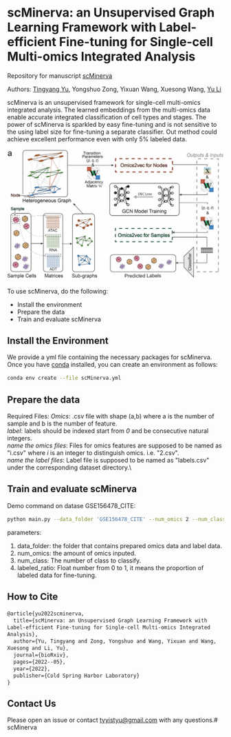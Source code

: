 # scMinerva: an Unsupervised Graph Learning Framework with Label-efficient Fine-tuning for Single-cell Multi-omics Integrated Analysis

Repository for manuscript [scMinerva](https://www.biorxiv.org/content/10.1101/2022.05.28.493838v1.abstract)

Authors: [Tingyang Yu](https://yistyu.github.io/), Yongshuo Zong, Yixuan Wang, Xuesong Wang, [Yu Li](https://liyu95.com/)

scMinerva is an unsupervised framework for single-cell multi-omics integrated analysis. The learned embeddings from the multi-omics data enable accurate integrated classification of cell types and stages. The power of scMinerva is sparkled by easy fine-tuning and is not sensitive to the using label size for fine-tuning a separate classifier. Out method could achieve excellent performance even with only 5% labeled data. 

![image](https://github.com/YistYU/scMinerva/blob/main/scMinerva_github.jpg)

To use scMinerva, do the following: 
- Install the environment
- Prepare the data
- Train and evaluate scMinerva


## Install the Environment
We provide a yml file containing the necessary packages for scMinerva. Once you have [conda](https://docs.anaconda.com/anaconda/install/) installed, you can create an environment as follows:
```bash
conda env create --file scMinerva.yml 
```

## Prepare the data

Required Files: 
*Omics*: .csv file with shape (a,b) where a is the number of sample and b is the number of feature.\
*label*: labels should be indexed start from *0* and be consecutive natural integers. \
*name the omics files*: Files for omics features are supposed to be named as "i.csv" where *i* is an integer to distinguish omics. i.e. "2.csv".\
*name the label files*: Label file is supposed to be named as "labels.csv" under the corresponding dataset directory.\


## Train and evaluate scMinerva

Demo command on datase GSE156478_CITE:

```bash
python main.py --data_folder 'GSE156478_CITE' --num_omics 2 --num_class 7 --labeled_ratio 0.05
```

parameters:

1. data_folder: the folder that contains prepared omics data and label data. 
2. num_omics: the amount of omics inputed. 
3. num_class: The number of class to classify.
4. labeled_ratio: Float number from 0 to 1, it means the proportion of labeled data for fine-tuning. 


## How to Cite
```
@article{yu2022scminerva,
  title={scMinerva: an Unsupervised Graph Learning Framework with Label-efficient Fine-tuning for Single-cell Multi-omics Integrated Analysis},
  author={Yu, Tingyang and Zong, Yongshuo and Wang, Yixuan and Wang, Xuesong and Li, Yu},
  journal={bioRxiv},
  pages={2022--05},
  year={2022},
  publisher={Cold Spring Harbor Laboratory}
}
```

## Contact Us
Please open an issue or contact tyyistyu@gmail.com with any questions.# scMinerva
